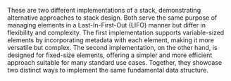 These are two different implementations of a stack, demonstrating alternative approaches to stack design. Both serve the same purpose of managing elements in a Last-In-First-Out (LIFO) manner but differ in flexibility and complexity. The first implementation supports variable-sized elements by incorporating metadata with each element, making it more versatile but complex. The second implementation, on the other hand, is designed for fixed-size elements, offering a simpler and more efficient approach suitable for many standard use cases. Together, they showcase two distinct ways to implement the same fundamental data structure.